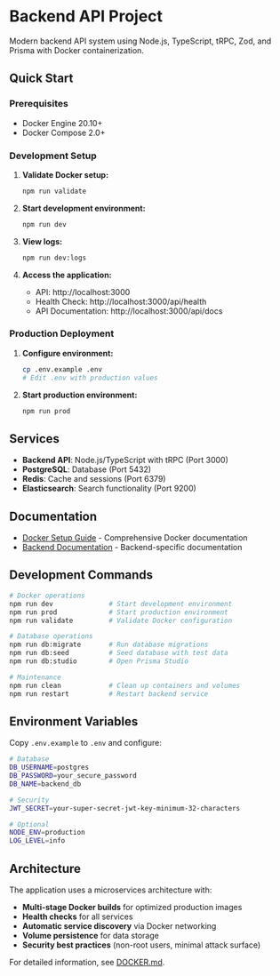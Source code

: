 # Backend API Project

Modern backend API system using Node.js, TypeScript, tRPC, Zod, and Prisma with Docker containerization.

## Quick Start

### Prerequisites
- Docker Engine 20.10+
- Docker Compose 2.0+

### Development Setup

1. **Validate Docker setup:**
   ```bash
   npm run validate
   ```

2. **Start development environment:**
   ```bash
   npm run dev
   ```

3. **View logs:**
   ```bash
   npm run dev:logs
   ```

4. **Access the application:**
   - API: http://localhost:3000
   - Health Check: http://localhost:3000/api/health
   - API Documentation: http://localhost:3000/api/docs

### Production Deployment

1. **Configure environment:**
   ```bash
   cp .env.example .env
   # Edit .env with production values
   ```

2. **Start production environment:**
   ```bash
   npm run prod
   ```

## Services

- **Backend API**: Node.js/TypeScript with tRPC (Port 3000)
- **PostgreSQL**: Database (Port 5432)
- **Redis**: Cache and sessions (Port 6379)
- **Elasticsearch**: Search functionality (Port 9200)

## Documentation

- [Docker Setup Guide](DOCKER.md) - Comprehensive Docker documentation
- [Backend Documentation](backend/README.md) - Backend-specific documentation

## Development Commands

```bash
# Docker operations
npm run dev              # Start development environment
npm run prod             # Start production environment
npm run validate         # Validate Docker configuration

# Database operations
npm run db:migrate       # Run database migrations
npm run db:seed          # Seed database with test data
npm run db:studio        # Open Prisma Studio

# Maintenance
npm run clean            # Clean up containers and volumes
npm run restart          # Restart backend service
```

## Environment Variables

Copy `.env.example` to `.env` and configure:

```bash
# Database
DB_USERNAME=postgres
DB_PASSWORD=your_secure_password
DB_NAME=backend_db

# Security
JWT_SECRET=your-super-secret-jwt-key-minimum-32-characters

# Optional
NODE_ENV=production
LOG_LEVEL=info
```

## Architecture

The application uses a microservices architecture with:

- **Multi-stage Docker builds** for optimized production images
- **Health checks** for all services
- **Automatic service discovery** via Docker networking
- **Volume persistence** for data storage
- **Security best practices** (non-root users, minimal attack surface)

For detailed information, see [DOCKER.md](DOCKER.md).
